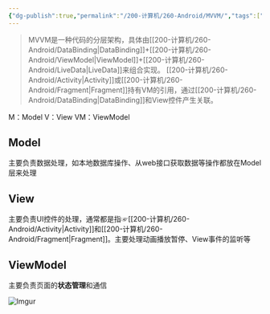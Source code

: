 ```yaml
---
{"dg-publish":true,"permalink":"/200-计算机/260-Android/MVVM/","tags":["Android/架构"],"noteIcon":""}
---
```


>MVVM是一种代码的分层架构，具体由[[200-计算机/260-Android/DataBinding\|DataBinding]]+[[200-计算机/260-Android/ViewModel\|ViewModel]]+[[200-计算机/260-Android/LiveData\|LiveData]]来组合实现。
>[[200-计算机/260-Android/Activity\|Activity]]或[[200-计算机/260-Android/Fragment\|Fragment]]持有VM的引用，通过[[200-计算机/260-Android/DataBinding\|DataBinding]]和View控件产生关联。

M：Model
V：View
VM：ViewModel

## Model
主要负责数据处理，如本地数据库操作、从web接口获取数据等操作都放在Model层来处理

## View
主要负责UI控件的处理，通常都是指☞[[200-计算机/260-Android/Activity\|Activity]]和[[200-计算机/260-Android/Fragment\|Fragment]]。主要处理动画播放暂停、View事件的监听等

## ViewModel
主要负责页面的**状态管理**和通信

![Imgur](https://imgur.com/5o6KIl5.png)